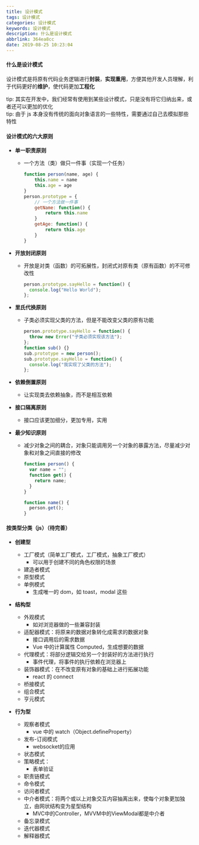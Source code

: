 ```yaml
---
title: 设计模式
tags: 设计模式
categories: 设计模式
keywords: 设计模式
description: 什么是设计模式
abbrlink: 364ea8cc
date: 2019-08-25 10:23:04
---
```


#### **什么是设计模式**

设计模式是将原有代码业务逻辑进行**封装**，**实现重用**，方便其他开发人员理解，利于代码更好的**维护**，使代码更加**工程化**

tip: 其实在开发中，我们经常有使用到某些设计模式，只是没有将它归纳出来，或者还可以更加的优化  
tip: 由于 js 本身没有传统的面向对象语言的一些特性，需要通过自己去模拟那些特性

#### **设计模式的六大原则**

- **单一职责原则**

  - 一个方法（类）做只一件事（实现一个任务）

    ```js
    function person(name, age) {
        this.name = name
        this.age = age
    }
    person.prototype = {
        // 一个方法做一件事
        getName: function() {
            return this.name
        }
        getAge: function() {
            return this.age
        }
    }
    ```

- **开放封闭原则**

  - 开放是对类（函数）的可拓展性，封闭式对原有类（原有函数）的不可修改性

    ```js
    person.prototype.sayHello = function() {
      console.log("Hello World");
    };
    ```

- **里氏代换原则**

  - 子类必须实现父类的方法，但是不能改变父类的原有功能

    ```js
    person.prototype.sayHello = function() {
      throw new Error("子类必须实现该方法");
    };
    function sub() {}
    sub.prototype = new person();
    sub.prototype.sayHello = function() {
      console.log("我实现了父类的方法");
    };
    ```

- **依赖倒置原则**

  - 让实现类去依赖抽象，而不是相互依赖

- **接口隔离原则**

  - 接口应该更加细分，更加专用，实用

- **最少知识原则**

  - 减少对象之间的耦合，对象只能调用另一个对象的暴露方法，尽量减少对象和对象之间直接的修改

    ```js
    function person() {
      var name = "";
      function get() {
        return name;
      }
    }

    function name() {
      person.get();
    }
    ```

#### **按类型分类（js）**（待完善）

- **创建型**

  - 工厂模式（简单工厂模式，工厂模式，抽象工厂模式）
    - 可以用于创建不同的角色权限的场景
  - 建造者模式
  - 原型模式
  - 单例模式
    - 生成唯一的 dom，如 toast，modal 这些

- **结构型**

  - 外观模式
    - 如对浏览器做的一些兼容封装
  - 适配器模式：将原来的数据对象转化成需求的数据对象
    - 接口调用后的需求数据
    - Vue 中的计算属性 Computed，生成想要的数据
  - 代理模式：将部分逻辑交给另一个封装好的方法进行执行
    - 事件代理，将事件的执行依赖在浏览器上
  - 装饰器模式：在不改变原有对象的基础上进行拓展功能
    - react 的 connect
  - 桥接模式
  - 组合模式
  - 亨元模式

- **行为型**
  - 观察者模式
    - vue 中的 watch（Object.defineProperty）
  - 发布-订阅模式
    - websocket的应用
  - 状态模式
  - 策略模式：
    - 表单验证
  - 职责链模式
  - 命令模式
  - 访问者模式
  - 中介者模式：将两个或以上对象交互内容抽离出来，使每个对象更加独立，由网状结构变为星型结构
    - MVC中的Controller，MVVM中的ViewModal都是中介者
  - 备忘录模式
  - 迭代器模式
  - 解释器模式
